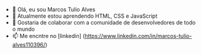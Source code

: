 - 👋 Olá, eu sou Marcos Tulio Alves
- 🌱 Atualmente estou aprendendo HTML, CSS e JavaScript
- 💞️ Gostaria de colaborar com a comunidade de desenvolvedores de todo o mundo
- 📫 Me encntre no [linkedin] (https://www.linkedin.com/in/marcos-tulio-alves110396/)

<!---
marcostulioal/marcostulioal is a ✨ special ✨ repository because its `README.md` (this file) appears on your GitHub profile.
You can click the Preview link to take a look at your changes.
--->
